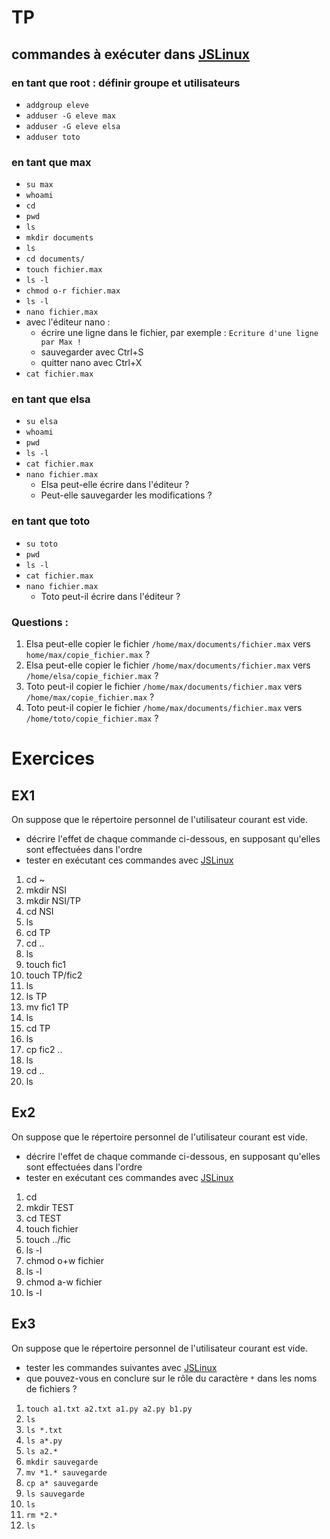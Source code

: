 # TP
## commandes à exécuter dans [JSLinux](https://bellard.org/jslinux/vm.html?url=https://bellard.org/jslinux/buildroot-x86.cfg)
### en tant que root : définir groupe et utilisateurs
* `addgroup eleve`
* `adduser -G eleve max`
* `adduser -G eleve elsa`
* `adduser toto`

### en tant que **max**
* `su max`
* `whoami`
* `cd`
* `pwd`
* `ls`
* `mkdir documents`
* `ls`
* `cd documents/`
* `touch fichier.max`
* `ls -l`
* `chmod o-r fichier.max`
* `ls -l`
* `nano fichier.max`
* avec l'éditeur nano : 
   * écrire une ligne dans le fichier, par exemple : `Ecriture d'une ligne par Max !`
   * sauvegarder avec Ctrl+S
   * quitter nano avec Ctrl+X
 * `cat fichier.max`

### en tant que **elsa**
* `su elsa`
* `whoami`
* `pwd`
* `ls -l`
* `cat fichier.max`
* `nano fichier.max`
   *  Elsa peut-elle écrire dans l'éditeur ? 
   *  Peut-elle sauvegarder les modifications ?

### en tant que **toto**
* `su toto`
* `pwd`
* `ls -l`
* `cat fichier.max`
* `nano fichier.max`
   *  Toto peut-il écrire dans l'éditeur ? 

### Questions : 
1. Elsa peut-elle copier le fichier `/home/max/documents/fichier.max` vers `home/max/copie_fichier.max` ?
2. Elsa peut-elle copier le fichier `/home/max/documents/fichier.max` vers `/home/elsa/copie_fichier.max` ?
3. Toto peut-il copier le fichier `/home/max/documents/fichier.max` vers `/home/max/copie_fichier.max` ?
4. Toto peut-il copier le fichier `/home/max/documents/fichier.max` vers `/home/toto/copie_fichier.max` ?


# Exercices
## EX1
On suppose que le répertoire personnel de l'utilisateur courant est vide. 
* décrire l'effet de chaque  commande ci-dessous, en supposant qu'elles sont effectuées dans l'ordre
* tester en exécutant ces commandes avec  [JSLinux](https://bellard.org/jslinux/vm.html?url=https://bellard.org/jslinux/buildroot-x86.cfg)

1. cd ~
2. mkdir NSI
3. mkdir NSI/TP
4. cd NSI
5. ls
6. cd TP
7. cd ..
8. ls
9. touch fic1
10. touch TP/fic2
12. ls
13. ls TP
14. mv fic1 TP
15. ls
16. cd TP
17. ls
18. cp fic2 ..
19. ls
20. cd ..
21. ls

## Ex2
On suppose que le répertoire personnel de l'utilisateur courant est vide. 
* décrire l'effet de chaque  commande ci-dessous, en supposant qu'elles sont effectuées dans l'ordre
* tester en exécutant ces commandes avec  [JSLinux](https://bellard.org/jslinux/vm.html?url=https://bellard.org/jslinux/buildroot-x86.cfg)

1. cd 
2. mkdir TEST
3. cd TEST
4. touch fichier
5. touch ../fic
6. ls -l
7. chmod o+w fichier
8. ls -l
9. chmod a-w fichier
10. ls -l

## Ex3
On suppose que le répertoire personnel de l'utilisateur courant est vide. 
* tester les commandes suivantes avec  [JSLinux](https://bellard.org/jslinux/vm.html?url=https://bellard.org/jslinux/buildroot-x86.cfg)
* que pouvez-vous en conclure sur le rôle du caractère `*` dans les noms de fichiers ?

1. `touch a1.txt a2.txt a1.py a2.py b1.py`
2. `ls` 
3. `ls *.txt`
4. `ls a*.py`
5. `ls a2.*`
6. `mkdir sauvegarde`
7. `mv *1.* sauvegarde`
8. `cp a* sauvegarde`
9. `ls sauvegarde`
10. `ls`
11. `rm *2.*`
12. `ls`
